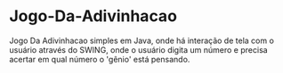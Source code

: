 # Jogo-Da-Adivinhacao
Jogo Da Adivinhacao simples em Java, onde há interação de tela com o usuário através do SWING, onde o usuário digita um número e precisa acertar em qual número o 'gênio' está pensando.
